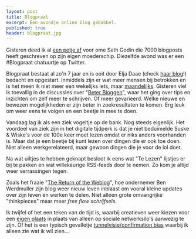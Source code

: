 ```yaml
---
layout: post
title: Blogpraat
excerpt: Een avondje online blog gebabbel. 
published: true
header: blogpraat.jpg
---
```

Gisteren deed ik al [een petje af][1] voor ome Seth Godin die 7000 blogposts heeft geschreven op zijn eigen moederschip. Diezelfde avond was er een #Blogpraat chatuurtje op Twitter. 

Blogpraat bestaat al zo'n 7 jaar en is ooit door Elja Daae (check [haar blog][2]!) bedacht en opgestart. Inmiddels zijn er wat meer mensen bij betrokken en is het meen ik niet meer een wekelijks iets, maar [maandelijks][3]. Gisteren viel ik toevallig in de discussies over "[Beter Bloggen][4]", waar het ging over tips en inzichten om zelf meer te schrijven. Of meer gevarieerd. Welke nieuwe en bewezen mogelijkheden er zijn beter in zoekresultaten te komen. Erg leuk om weer eens te volgen en een beetje in mee te doen.

Vandaag lag ik als een ziek vogeltje op de bank. Nog steeds eigenlijk. Het voordeel van ziek zijn in het digitale tijdperk is dat je niet beduimelde Suske & Wiske's voor de 100e keer moet lezen omdat er niks anders voorhanden is. Maar dat je een beetje bij kunt lezen over dingen die er ook toe doen. Niet alleen werkgerelateerd, maar gewoon dingen die je voor de lol doet. 

Na wat uiltjes te hebben geknapt besloot ik eens wat "Te Lezen" lijstjes er bij te pakken en wat willekeurige RSS-feeds door te nemen. Zo kom je altijd weer verrassingen tegen. 

Zoals het fraaie "[The Return of the Weblog][5]", hoe ondernemer Ben Werdmuller zijn blog weer nieuw leven inblaast om vooral kleine updates over zijn leven en werken te delen. Niet alleen grote omvangrijke "thinkpieces" maar meer *free flow schrijfsels*.

Ik twijfel of het een teken van de tijd is, waarbij creatieven weer kiezen voor een [eigen plaats][6] in plaats van alleen op sociale netwerksilo's aanwezig te zijn. Of het is een typisch gevalletje [tunnelvisie/confirmation bias][7] waarbij ik alleen zie wat ik wil zien...

[1]:	/7000
[2]:	http://www.eljadaae.nl/
[3]:	http://www.eljadaae.nl/blogpraat-een-nieuw-ritme-kan-goed-werken/
[4]:	http://www.blogpraat.com/blogpraat/blogpraat-6-november-2017-beter-bloggen
[5]:	https://words.werd.io/the-return-of-the-weblog-f6b702a7cf99
[6]:	/Indieweb
[7]:	https://en.wikipedia.org/wiki/Confirmation_bias